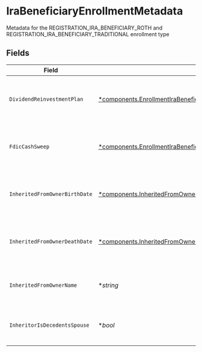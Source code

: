 # IraBeneficiaryEnrollmentMetadata

Metadata for the REGISTRATION_IRA_BENEFICIARY_ROTH and REGISTRATION_IRA_BENEFICIARY_TRADITIONAL enrollment type


## Fields

| Field                                                                                                                                                                           | Type                                                                                                                                                                            | Required                                                                                                                                                                        | Description                                                                                                                                                                     | Example                                                                                                                                                                         |
| ------------------------------------------------------------------------------------------------------------------------------------------------------------------------------- | ------------------------------------------------------------------------------------------------------------------------------------------------------------------------------- | ------------------------------------------------------------------------------------------------------------------------------------------------------------------------------- | ------------------------------------------------------------------------------------------------------------------------------------------------------------------------------- | ------------------------------------------------------------------------------------------------------------------------------------------------------------------------------- |
| `DividendReinvestmentPlan`                                                                                                                                                      | [*components.EnrollmentIraBeneficiaryEnrollmentMetadataDividendReinvestmentPlan](../../models/components/enrollmentirabeneficiaryenrollmentmetadatadividendreinvestmentplan.md) | :heavy_minus_sign:                                                                                                                                                              | Option to auto-enroll in dividend reinvestment; defaults to true                                                                                                                | DIVIDEND_REINVESTMENT_ENROLL                                                                                                                                                    |
| `FdicCashSweep`                                                                                                                                                                 | [*components.EnrollmentIraBeneficiaryEnrollmentMetadataFdicCashSweep](../../models/components/enrollmentirabeneficiaryenrollmentmetadatafdiccashsweep.md)                       | :heavy_minus_sign:                                                                                                                                                              | Option to auto-enroll in FDIC cash sweep; defaults to true                                                                                                                      | FDIC_CASH_SWEEP_ENROLL                                                                                                                                                          |
| `InheritedFromOwnerBirthDate`                                                                                                                                                   | [*components.InheritedFromOwnerBirthDate](../../models/components/inheritedfromownerbirthdate.md)                                                                               | :heavy_minus_sign:                                                                                                                                                              | The birth date of the owner from whom the account is inherited                                                                                                                  |                                                                                                                                                                                 |
| `InheritedFromOwnerDeathDate`                                                                                                                                                   | [*components.InheritedFromOwnerDeathDate](../../models/components/inheritedfromownerdeathdate.md)                                                                               | :heavy_minus_sign:                                                                                                                                                              | The death date of the owner from whom the account is inherited                                                                                                                  |                                                                                                                                                                                 |
| `InheritedFromOwnerName`                                                                                                                                                        | **string*                                                                                                                                                                       | :heavy_minus_sign:                                                                                                                                                              | The name of the owner from whom the account is inherited                                                                                                                        |                                                                                                                                                                                 |
| `InheritorIsDecedentsSpouse`                                                                                                                                                    | **bool*                                                                                                                                                                         | :heavy_minus_sign:                                                                                                                                                              | Indicates if the customer is the spouse of the decedent                                                                                                                         |                                                                                                                                                                                 |